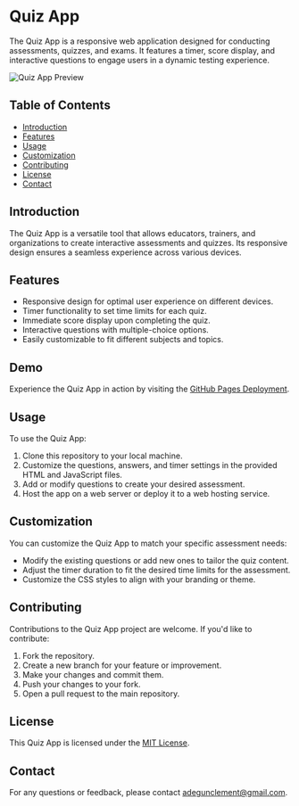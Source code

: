 # Quiz App

The Quiz App is a responsive web application designed for conducting assessments, quizzes, and exams. It features a timer, score display, and interactive questions to engage users in a dynamic testing experience.

![Quiz App Preview](<insert screenshot or image link here>)

## Table of Contents

- [Introduction](#introduction)
- [Features](#features)
- [Usage](#usage)
- [Customization](#customization)
- [Contributing](#contributing)
- [License](#license)
- [Contact](#contact)

## Introduction

The Quiz App is a versatile tool that allows educators, trainers, and organizations to create interactive assessments and quizzes. Its responsive design ensures a seamless experience across various devices.

## Features

- Responsive design for optimal user experience on different devices.
- Timer functionality to set time limits for each quiz.
- Immediate score display upon completing the quiz.
- Interactive questions with multiple-choice options.
- Easily customizable to fit different subjects and topics.

## Demo

Experience the Quiz App in action by visiting the [GitHub Pages Deployment](https://generalclez.github.io/Quiz_App/).

## Usage

To use the Quiz App:

1. Clone this repository to your local machine.
2. Customize the questions, answers, and timer settings in the provided HTML and JavaScript files.
3. Add or modify questions to create your desired assessment.
4. Host the app on a web server or deploy it to a web hosting service.

## Customization

You can customize the Quiz App to match your specific assessment needs:

- Modify the existing questions or add new ones to tailor the quiz content.
- Adjust the timer duration to fit the desired time limits for the assessment.
- Customize the CSS styles to align with your branding or theme.

## Contributing

Contributions to the Quiz App project are welcome. If you'd like to contribute:

1. Fork the repository.
2. Create a new branch for your feature or improvement.
3. Make your changes and commit them.
4. Push your changes to your fork.
5. Open a pull request to the main repository.

## License

This Quiz App is licensed under the [MIT License](LICENSE).

## Contact

For any questions or feedback, please contact [adegunclement@gmail.com](mailto:adegunclement@gmail.com.com).
